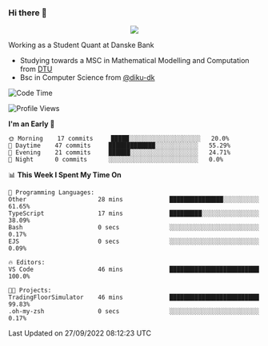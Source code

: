 ### Hi there 👋

<p align="center">
  <img src="https://media4.giphy.com/media/3ohzdKy5Z8TChSDuiA/giphy.gif?cid=ecf05e47r69cojk56gup9q8mep9liy48s94dn2uxsfh6fv39&rid=giphy.gif&ct=g" />
</p>

Working as a Student Quant at Danske Bank
* Studying towards a MSC in Mathematical Modelling and Computation from [DTU](https://www.dtu.dk)
* Bsc in Computer Science from [@diku-dk](https://github.com/diku-dk)

<!--START_SECTION:waka-->
![Code Time](http://img.shields.io/badge/Code%20Time-0%20secs-blue)

![Profile Views](http://img.shields.io/badge/Profile%20Views-3-blue)

**I'm an Early 🐤** 

```text
🌞 Morning    17 commits     █████░░░░░░░░░░░░░░░░░░░░   20.0% 
🌆 Daytime    47 commits     █████████████░░░░░░░░░░░░   55.29% 
🌃 Evening    21 commits     ██████░░░░░░░░░░░░░░░░░░░   24.71% 
🌙 Night      0 commits      ░░░░░░░░░░░░░░░░░░░░░░░░░   0.0%

```


📊 **This Week I Spent My Time On** 

```text
💬 Programming Languages: 
Other                    28 mins             ███████████████░░░░░░░░░░   61.65% 
TypeScript               17 mins             █████████░░░░░░░░░░░░░░░░   38.09% 
Bash                     0 secs              ░░░░░░░░░░░░░░░░░░░░░░░░░   0.17% 
EJS                      0 secs              ░░░░░░░░░░░░░░░░░░░░░░░░░   0.09%

🔥 Editors: 
VS Code                  46 mins             █████████████████████████   100.0%

🐱‍💻 Projects: 
TradingFloorSimulator    46 mins             █████████████████████████   99.83% 
.oh-my-zsh               0 secs              ░░░░░░░░░░░░░░░░░░░░░░░░░   0.17%

```


 Last Updated on 27/09/2022 08:12:23 UTC
<!--END_SECTION:waka-->
